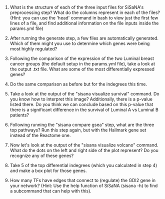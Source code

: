 1. What is the structure of each of the three input files for SiSaNA's preprocessing step? What do the columns represent in each of the files? (Hint: you can use the 'head' command in bash to view just the first few lines of a file, and find additional information on the file inputs inside the params.yml file)

2. After running the generate step, a few files are automatically generated. Which of them might you use to determine which genes were being most highly regulated?

3. Following the comparison of the expression of the two Luminal breast cancer groups (the default setup in the params.yml file), take a look at the output .txt file. What are some of the most differentially expressed genes? 

4. Do the same comparison as before but for the indegrees this time. 

5. Take a look at the output of the "sisana visualize survival" command. Do you know how to interpret this image? Additionally, there is a p-value listed there. Do you think we can conclude based on this p-value that there is a significant difference in the survival of Luminal A vs Luminal B patients?

6. Following running the "sisana compare gsea" step, what are the three top pathways? Run this step again, but with the Hallmark gene set instead of the Reactome one.

7. Now let's look at the output of the "sisana visualize volcano" command. What do the dots on the left and right side of the plot represent? Do you recognize any of these genes?

8. Take 5 of the top differential indegrees (which you calculated in step 4) and make a box plot for those genes.

9. How many TFs have edges that connect to (regulate) the GDI2 gene in your network? (Hint: Use the help function of SiSaNA (sisana -h) to find a subcommand that can help with this).
